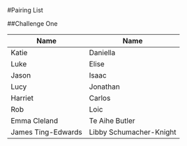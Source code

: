 #Pairing List

##Challenge One

Name | Name
---|---
Katie| Daniella
Luke| Elise
Jason| Isaac
Lucy| Jonathan
Harriet| Carlos
Rob| Loic
Emma Cleland| Te Aihe Butler
James Ting-Edwards| Libby Schumacher-Knight
